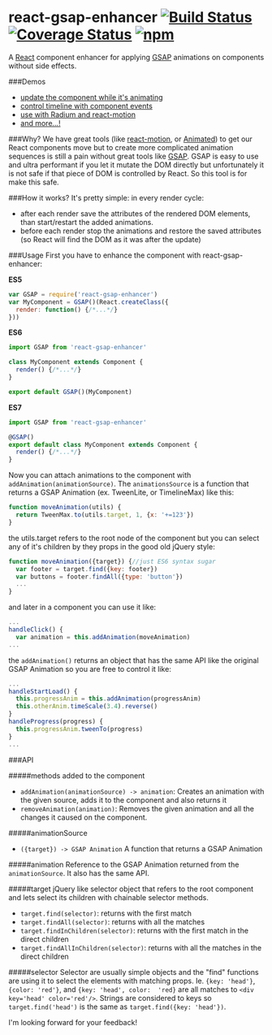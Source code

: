 # react-gsap-enhancer [![Build Status](https://img.shields.io/travis/azazdeaz/react-gsap-enhancer.svg?style=flat-square)](https://travis-ci.org/azazdeaz/react-gsap-enhancer) [![Coverage Status](https:/https://github.com/azazdeaz/react-gsap-enhancer/img.shields.io/coveralls/azazdeaz/react-gsap-enhancer.svg?style=flat-square)](https://coveralls.io/r/azazdeaz/react-gsap-enhancer?branch=master) [![npm](https://img.shields.io/npm/dm/react-gsap-enhancer.svg?style=flat-square)]()

A [React] component enhancer for applying [GSAP] animations on components without side effects.

###Demos
 - [update the component while it's animating](http://azazdeaz.github.io/react-gsap-enhancer/#/demo/update-and-animate-transform)
 - [control timeline with component events](http://azazdeaz.github.io/react-gsap-enhancer/#/demo/morphing-search-input)
 - [use with Radium and react-motion](http://azazdeaz.github.io/react-gsap-enhancer/#/demo/cow-jumps-over-the-moooooon)
 - [and more...!](http://azazdeaz.github.io/react-gsap-enhancer/#/demo/rainbow-rocket-man)

###Why? 
We have great tools (like [react-motion], or [Animated]) to get our React components move but to create more complicated animation sequences is still a pain without great tools like [GSAP]. GSAP is easy to use and ultra performant if you let it mutate the DOM directly but unfortunately it is not safe if that piece of DOM is controlled by React. So this tool is for make this safe.

###How it works?
It's pretty simple: in every render cycle:
 - after each render save the attributes of the rendered DOM elements, than start/restart the added animations.
 - before each render stop the animations and restore the saved attributes (so React will find the DOM as it was after the update) 

###Usage
First you have to enhance the component with react-gsap-enhancer:

**ES5**
```javascript
var GSAP = require('react-gsap-enhancer')
var MyComponent = GSAP()(React.createClass({
  render: function() {/*...*/}
}))
```
**ES6**
```javascript
import GSAP from 'react-gsap-enhancer'

class MyComponent extends Component {
  render() {/*...*/}
}

export default GSAP()(MyComponent)
```
**ES7**
```javascript
import GSAP from 'react-gsap-enhancer'

@GSAP()
export default class MyComponent extends Component {
  render() {/*...*/}
}
```

Now you can attach animations to the component with ```addAnimation(animationSource)```. The ```animationsSource``` is a function that returns a GSAP Animation (ex. TweenLite, or TimelineMax) like this:
```javascript
function moveAnimation(utils) {
  return TweenMax.to(utils.target, 1, {x: '+=123'})
}
```
the utils.target refers to the root node of the component but you can select any of it's children by they props in the good old jQuery style:
```javascript
function moveAnimation({target}) {//just ES6 syntax sugar
  var footer = target.find({key: footer})
  var buttons = footer.findAll({type: 'button'})
  ...
}
```
and later in a component you can use it like:
```javascript
...
handleClick() {
  var animation = this.addAnimation(moveAnimation)
...
```
the ```addAnimation()``` returns an object that has the same API like the original GSAP Animation so you are free to control it like:
```javascript
...
handleStartLoad() {
  this.progressAnim = this.addAnimation(progressAnim)
  this.otherAnim.timeScale(3.4).reverse()
}
handleProgress(progress) {
  this.progressAnim.tweenTo(progress)
}
...
```

###API

#####methods added to the component
 - ```addAnimation(animationSource) -> animation```: Creates an animation with the given source, adds it to the component and also returns it
 - ```removeAnimation(animation)```:  Removes the given animation and all the changes it caused on the component.

#####animationSource
 - ```({target}) -> GSAP Animation```
A function that returns a GSAP Animation

#####animation
Reference to the GSAP Animation returned from the ```animationSource```. It also has the same API.

#####target
jQuery like selector object that refers to the root component and lets select its children with chainable selector methods.
 - ```target.find(selector)```: returns with the first match
 - ```target.findAll(selector)```: returns with all the matches
 - ```target.findInChildren(selector)```: returns with the first match in the direct children
 - ```target.findAllInChildren(selector)```: returns with all the matches in the direct children

#####selector
Selector are usually simple objects and the "find" functions are using it to select the elements with matching props. Ie. ```{key: 'head'}```, ```{color: 'red'}```, and ```{key: 'head', color:  'red}``` are all matches to ```<div key='head' color='red'/>```. Strings are considered to keys so ```target.find('head')``` is the same as ```target.find({key: 'head'})```.

I'm looking forward for your feedback!

[react-motion]: https://github.com/chenglou/react-motion
[Animated]: https://facebook.github.io/react-native/docs/animations.html#animated
[GSAP]: http://greensock.com/
[React]: https://github.com/facebook/react
